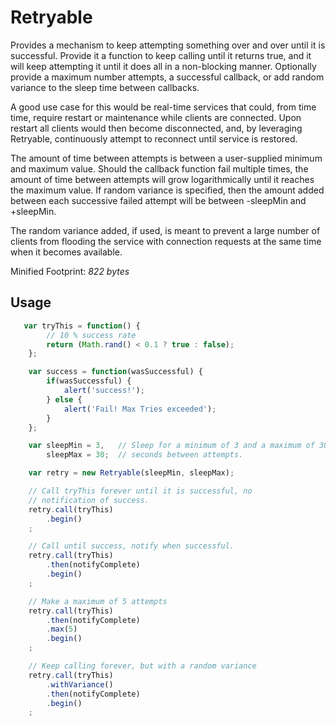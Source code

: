# Retryable 

Provides a mechanism to keep attempting something over and over until it is 
successful. Provide it a function to keep calling until it returns true, and 
it will keep attempting it until it does all in a non-blocking manner. 
Optionally provide a maximum number attempts, a successful callback, or add 
random variance to the sleep time between callbacks.

A good use case for this would be real-time services that could, from time 
time, require restart or maintenance while clients are connected. Upon restart 
all clients would then become disconnected, and, by leveraging Retryable, 
continuously attempt to reconnect until service is restored.

The amount of time between attempts is between a user-supplied minimum and 
maximum value. Should the callback function fail multiple times, the amount of 
time between attempts will grow logarithmically until it reaches the maximum 
value.  If random variance is specified, then the amount added between each 
successive failed attempt will be between -sleepMin and +sleepMin.

The random variance added, if used, is meant to prevent a large number of 
clients from flooding the service with connection requests at the same time 
when it becomes available.

Minified Footprint: _822 bytes_

## Usage 

```javascript
   var tryThis = function() {
        // 10 % success rate
        return (Math.rand() < 0.1 ? true : false);
    };

    var success = function(wasSuccessful) {
        if(wasSuccessful) {
            alert('success!');
        } else {
            alert('Fail! Max Tries exceeded');
        }
    };

    var sleepMin = 3,   // Sleep for a minimum of 3 and a maximum of 30 
        sleepMax = 30;  // seconds between attempts.

    var retry = new Retryable(sleepMin, sleepMax);

    // Call tryThis forever until it is successful, no 
    // notification of success.
    retry.call(tryThis)
        .begin()
    ;

    // Call until success, notify when successful.
    retry.call(tryThis)
        .then(notifyComplete)
        .begin()
    ;

    // Make a maximum of 5 attempts
    retry.call(tryThis)
        .then(notifyComplete)
        .max(5)
        .begin()
    ;

    // Keep calling forever, but with a random variance
    retry.call(tryThis)
        .withVariance()
        .then(notifyComplete)
        .begin()
    ;
```